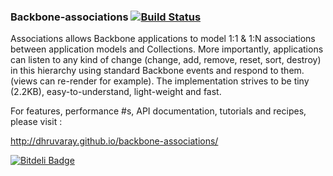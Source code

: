### Backbone-associations [![Build Status](https://travis-ci.org/dhruvaray/backbone-associations.png?branch=master)](https://travis-ci.org/dhruvaray/backbone-associations)

Associations allows Backbone applications to model 1:1 & 1:N associations between application models and Collections. More importantly, applications can listen to any kind of change (change, add, remove, reset, sort, destroy) in this hierarchy using standard Backbone events and respond to them. (views can re-render for example). The implementation strives to be tiny (2.2KB), easy-to-understand, light-weight and fast.

For features, performance #s, API documentation, tutorials and recipes, please visit :

http://dhruvaray.github.io/backbone-associations/



[![Bitdeli Badge](https://d2weczhvl823v0.cloudfront.net/dhruvaray/backbone-associations/trend.png)](https://bitdeli.com/free "Bitdeli Badge")

